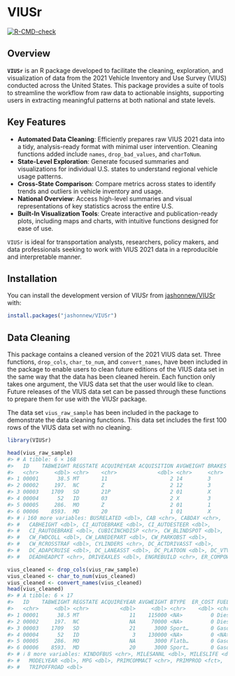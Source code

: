 
<!-- README.md is generated from README.Rmd. Please edit that file -->

# VIUSr

<!-- badges: start -->

[![R-CMD-check](https://github.com/jashonnew/VIUSr/actions/workflows/R-CMD-check.yaml/badge.svg)](https://github.com/jashonnew/VIUSr/actions/workflows/R-CMD-check.yaml)
<!-- badges: end -->

## Overview

**`VIUSr`** is an R package developed to facilitate the cleaning,
exploration, and visualization of data from the 2021 Vehicle Inventory
and Use Survey (VIUS) conducted across the United States. This package
provides a suite of tools to streamline the workflow from raw data to
actionable insights, supporting users in extracting meaningful patterns
at both national and state levels.

## Key Features

- **Automated Data Cleaning**: Efficiently prepares raw VIUS 2021 data
  into a tidy, analysis-ready format with minimal user intervention.
  Cleaning functions added include `names`, `drop_bad_values`, and
  `charToNum`.
- **State-Level Exploration**: Generate focused summaries and
  visualizations for individual U.S. states to understand regional
  vehicle usage patterns.
- **Cross-State Comparison**: Compare metrics across states to identify
  trends and outliers in vehicle inventory and usage.
- **National Overview**: Access high-level summaries and visual
  representations of key statistics across the entire U.S.
- **Built-In Visualization Tools**: Create interactive and
  publication-ready plots, including maps and charts, with intuitive
  functions designed for ease of use.

`VIUSr` is ideal for transportation analysts, researchers, policy
makers, and data professionals seeking to work with VIUS 2021 data in a
reproducible and interpretable manner.

## Installation

You can install the development version of VIUSr from
[jashonnew/VIUSr](https://github.com/jashonnew/VIUSr) with:

``` r
install.packages("jashonnew/VIUSr")
```

## Data Cleaning

This package contains a cleaned version of the 2021 VIUS data set. Three
functions, `drop_cols`, `char_to_num`, and `convert_names`, have been
included in the package to enable users to clean future editions of the
VIUS data set in the same way that the data has been cleaned herein.
Each function only takes one argument, the VIUS data set that the user
would like to clean. Future releases of the VIUS data set can be passed
through these functions to prepare them for use with the VIUSr package.

The data set `vius_raw_sample` has been included in the package to
demonstrate the data cleaning functions. This data set includes the
first 100 rows of the VIUS data set with no cleaning.

``` r
library(VIUSr)

head(vius_raw_sample)
#> # A tibble: 6 × 168
#>   ID    TABWEIGHT REGSTATE ACQUIREYEAR ACQUISITION AVGWEIGHT BRAKES BTYPE
#>   <chr>     <dbl> <chr>    <chr>             <dbl> <chr>     <chr>  <chr>
#> 1 00001      38.5 MT       11                    2 14        3      X    
#> 2 00002     197.  NC       Z                     2 12        3      X    
#> 3 00003    1709   SD       21P                   2 01        X      04   
#> 4 00004      52   ID       03                    2 X         3      X    
#> 5 00005     286.  MO       Z                     2 01        1      13   
#> 6 00006    8593.  MD       20                    1 01        X      04   
#> # ℹ 160 more variables: BUSRELATED <dbl>, CAB <chr>, CABDAY <chr>,
#> #   CABHEIGHT <dbl>, CI_AUTOEBRAKE <dbl>, CI_AUTOESTEER <dbl>,
#> #   CI_RAUTOEBRAKE <dbl>, CUBICINCHDISP <chr>, CW_BLINDSPOT <dbl>,
#> #   CW_FWDCOLL <dbl>, CW_LANEDEPART <dbl>, CW_PARKOBST <dbl>,
#> #   CW_RCROSSTRAF <dbl>, CYLINDERS <chr>, DC_ACTDRIVASST <dbl>,
#> #   DC_ADAPCRUISE <dbl>, DC_LANEASST <dbl>, DC_PLATOON <dbl>, DC_VTVCOMM <dbl>,
#> #   DEADHEADPCT <chr>, DRIVEAXLES <dbl>, ENGREBUILD <chr>, ER_COMPOWN <chr>, …

vius_cleaned <- drop_cols(vius_raw_sample)
vius_cleaned <- char_to_num(vius_cleaned)
vius_cleaned <- convert_names(vius_cleaned)
head(vius_cleaned)
#> # A tibble: 6 × 17
#>   ID    TABWEIGHT REGSTATE ACQUIREYEAR AVGWEIGHT BTYPE  ER_COST FUELTYPE GM_COST
#>   <chr>     <dbl> <chr>          <dbl>     <dbl> <chr>    <dbl> <chr>      <dbl>
#> 1 00001      38.5 MT                11    115000 <NA>         0 Diesel      3000
#> 2 00002     197.  NC                NA     70000 <NA>         0 Diesel      7500
#> 3 00003    1709   SD                21      3000 Sport…       0 Gasoline     250
#> 4 00004      52   ID                 3    130000 <NA>         0 <NA>       10000
#> 5 00005     286.  MO                NA      3000 Flatb…       0 Gasoline   10000
#> 6 00006    8593.  MD                20      3000 Sport…       0 Gasoline     250
#> # ℹ 8 more variables: KINDOFBUS <chr>, MILESANNL <dbl>, MILESLIFE <dbl>,
#> #   MODELYEAR <dbl>, MPG <dbl>, PRIMCOMMACT <chr>, PRIMPROD <fct>,
#> #   TRIPOFFROAD <dbl>
```
